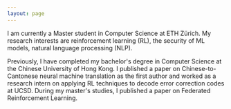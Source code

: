 ```yaml
---
layout: page
---
```


I am currently a Master student in Computer Science at ETH Zürich. My research interests are reinforcement learning (RL), the security of ML models, natural language processing (NLP). 

Previously, I have completed my bachelor's degree in Computer Science at the Chinese University of Hong Kong. I published a paper on Chinese-to-Cantonese neural machine translation as the first author and worked as a research intern on applying RL techniques to decode error correction codes at UCSD. During my master's studies, I published a paper on Federated Reinforcement Learning.
